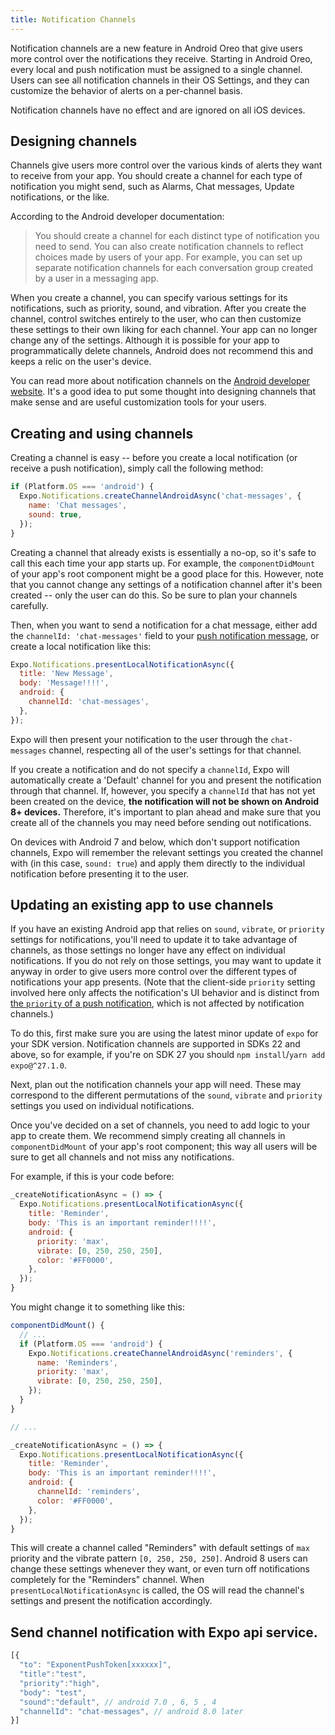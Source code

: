 ```yaml
---
title: Notification Channels
---
```


Notification channels are a new feature in Android Oreo that give users more control over the notifications they receive. Starting in Android Oreo, every local and push notification must be assigned to a single channel. Users can see all notification channels in their OS Settings, and they can customize the behavior of alerts on a per-channel basis.

Notification channels have no effect and are ignored on all iOS devices.

## Designing channels

Channels give users more control over the various kinds of alerts they want to receive from your app. You should create a channel for each type of notification you might send, such as Alarms, Chat messages, Update notifications, or the like.

According to the Android developer documentation:

>You should create a channel for each distinct type of notification you need to send. You can also create notification channels to reflect choices made by users of your app. For example, you can set up separate notification channels for each conversation group created by a user in a messaging app.

When you create a channel, you can specify various settings for its notifications, such as priority, sound, and vibration. After you create the channel, control switches entirely to the user, who can then customize these settings to their own liking for each channel. Your app can no longer change any of the settings. Although it is possible for your app to programmatically delete channels, Android does not recommend this and keeps a relic on the user's device.

You can read more about notification channels on the [Android developer website](https://developer.android.com/training/notify-user/channels). It's a good idea to put some thought into designing channels that make sense and are useful customization tools for your users.

## Creating and using channels

Creating a channel is easy -- before you create a local notification (or receive a push notification), simply call the following method:

```javascript
if (Platform.OS === 'android') {
  Expo.Notifications.createChannelAndroidAsync('chat-messages', {
    name: 'Chat messages',
    sound: true,
  });
}
```

Creating a channel that already exists is essentially a no-op, so it's safe to call this each time your app starts up. For example, the `componentDidMount` of your app's root component might be a good place for this. However, note that you cannot change any settings of a notification channel after it's been created -- only the user can do this. So be sure to plan your channels carefully.

Then, when you want to send a notification for a chat message, either add the `channelId: 'chat-messages'` field to your [push notification message](push-notifications#message-format), or create a local notification like this:

```javascript
Expo.Notifications.presentLocalNotificationAsync({
  title: 'New Message',
  body: 'Message!!!!',
  android: {
    channelId: 'chat-messages',
  },
});
```

Expo will then present your notification to the user through the `chat-messages` channel, respecting all of the user's settings for that channel.

If you create a notification and do not specify a `channelId`, Expo will automatically create a 'Default' channel for you and present the notification through that channel. If, however, you specify a `channelId` that has not yet been created on the device, __the notification will not be shown on Android 8+ devices.__ Therefore, it's important to plan ahead and make sure that you create all of the channels you may need before sending out notifications.

On devices with Android 7 and below, which don't support notification channels, Expo will remember the relevant settings you created the channel with (in this case, `sound: true`) and apply them directly to the individual notification before presenting it to the user.

## Updating an existing app to use channels

If you have an existing Android app that relies on `sound`, `vibrate`, or `priority` settings for notifications, you'll need to update it to take advantage of channels, as those settings no longer have any effect on individual notifications. If you do not rely on those settings, you may want to update it anyway in order to give users more control over the different types of notifications your app presents. (Note that the client-side `priority` setting involved here only affects the notification's UI behavior and is distinct from [the `priority` of a push notification](push-notifications#message-format), which is not affected by notification channels.)

To do this, first make sure you are using the latest minor update of `expo` for your SDK version. Notification channels are supported in SDKs 22 and above, so for example, if you're on SDK 27 you should `npm install`/`yarn add` `expo@^27.1.0`.

Next, plan out the notification channels your app will need. These may correspond to the different permutations of the `sound`, `vibrate` and `priority` settings you used on individual notifications.

Once you've decided on a set of channels, you need to add logic to your app to create them. We recommend simply creating all channels in  `componentDidMount` of your app's root component; this way all users will be sure to get all channels and not miss any notifications.

For example, if this is your code before:

```javascript
_createNotificationAsync = () => {
  Expo.Notifications.presentLocalNotificationAsync({
    title: 'Reminder',
    body: 'This is an important reminder!!!!',
    android: {
      priority: 'max',
      vibrate: [0, 250, 250, 250],
      color: '#FF0000',
    },
  });
}
```

You might change it to something like this:

```javascript
componentDidMount() {
  // ...
  if (Platform.OS === 'android') {
    Expo.Notifications.createChannelAndroidAsync('reminders', {
      name: 'Reminders',
      priority: 'max',
      vibrate: [0, 250, 250, 250],
    });
  }
}

// ...

_createNotificationAsync = () => {
  Expo.Notifications.presentLocalNotificationAsync({
    title: 'Reminder',
    body: 'This is an important reminder!!!!',
    android: {
      channelId: 'reminders',
      color: '#FF0000',
    },
  });
}
```

This will create a channel called "Reminders" with default settings of `max` priority and the vibrate pattern `[0, 250, 250, 250]`. Android 8 users can change these settings whenever they want, or even turn off notifications completely for the "Reminders" channel. When `presentLocalNotificationAsync` is called, the OS will read the channel's settings and present the notification accordingly.

## Send channel notification with Expo api service.

```javascript
[{
  "to": "ExponentPushToken[xxxxxx]",
  "title":"test",
  "priority":"high",
  "body": "test",
  "sound":"default", // android 7.0 , 6, 5 , 4
  "channelId": "chat-messages", // android 8.0 later
}]
```

